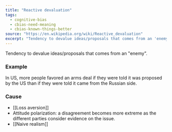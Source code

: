 ```yaml
---
title: "Reactive devaluation"
tags:
  - cognitive-bias
  - cbias-need-meaning
  - cbias-known-things-better
source: "https://en.wikipedia.org/wiki/Reactive_devaluation"
excerpt: "Tendency to devalue ideas/proposals that comes from an 'enemy'."
---
```


Tendency to devalue ideas/proposals that comes from an "enemy".

### Example

In US, more people favored an arms deal if they were told it was proposed by the US than if they were told it came from the Russian side.

### Cause

- [[Loss aversion]]
- Attitude polarization: a disagreement becomes more extreme as the different parties consider evidence on the issue.
- [[Naive realism]]


